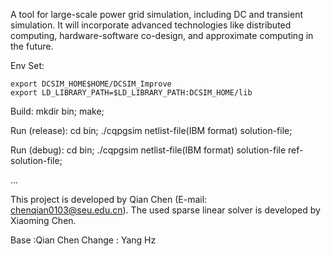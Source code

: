 A tool for large-scale power grid simulation, including DC and transient simulation. It will incorporate advanced technologies like distributed computing, hardware-software co-design, and approximate computing in the future.

Env Set:

    export DCSIM_HOME$HOME/DCSIM_Improve
    export LD_LIBRARY_PATH=$LD_LIBRARY_PATH:DCSIM_HOME/lib

Build:
    mkdir bin;
    make;

Run (release):
    cd bin;
    ./cqpgsim netlist-file(IBM format) solution-file;

Run (debug):
    cd bin;
    ./cqpgsim netlist-file(IBM format) solution-file ref-solution-file;

...

This project is developed by Qian Chen (E-mail: chenqian0103@seu.edu.cn). The used sparse linear solver is developed by Xiaoming Chen.

Base :Qian Chen
Change : Yang Hz

